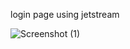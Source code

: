 login page using jetstream

![Screenshot (1)](https://user-images.githubusercontent.com/67873730/99808980-af715c80-2b67-11eb-9d52-92f6a8ba88bf.png)
